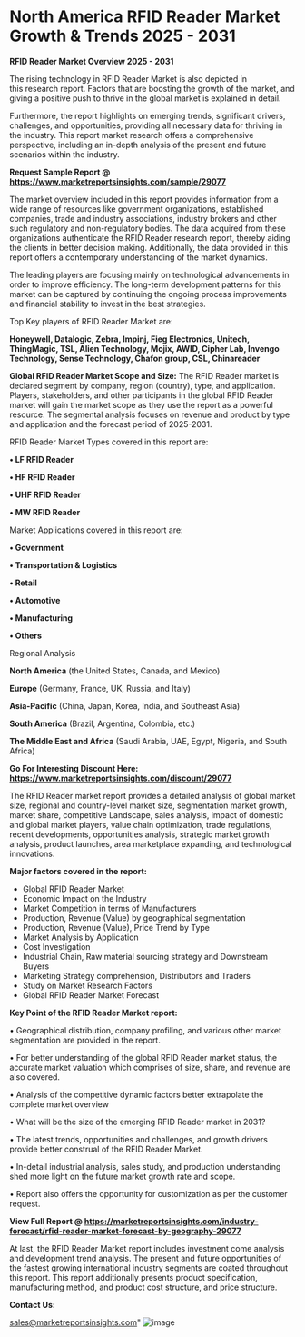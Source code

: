 # North America RFID Reader Market Growth & Trends 2025 - 2031

<Strong> RFID Reader Market Overview 2025 - 2031</strong>

The rising technology in RFID Reader Market is also depicted in this research report. Factors that are boosting the growth of the market, and giving a positive push to thrive in the global market is explained in detail.

Furthermore, the report highlights on emerging trends, significant drivers, challenges, and opportunities, providing all necessary data for thriving in the industry. This report market research offers a comprehensive perspective, including an in-depth analysis of the present and future scenarios within the industry.

<strong>Request Sample Report @ <a href=https://www.marketreportsinsights.com/sample/29077>https://www.marketreportsinsights.com/sample/29077</a></strong>

The market overview included in this report provides information from a wide range of resources like government organizations, established companies, trade and industry associations, industry brokers and other such regulatory and non-regulatory bodies. The data acquired from these organizations authenticate the RFID Reader research report, thereby aiding the clients in better decision making. Additionally, the data provided in this report offers a contemporary understanding of the market dynamics.

The leading players are focusing mainly on technological advancements in order to improve efficiency. The long-term development patterns for this market can be captured by continuing the ongoing process improvements and financial stability to invest in the best strategies.

Top Key players of RFID Reader Market are:

<strong>Honeywell, Datalogic, Zebra, Impinj, Fieg Electronics, Unitech, ThingMagic, TSL, Alien Technology, Mojix, AWID, Cipher Lab, Invengo Technology, Sense Technology, Chafon group, CSL, Chinareader</strong>

<strong><b>Global RFID Reader Market Scope and Size:</b></strong>
The RFID Reader market is declared segment by company, region (country), type, and application. Players, stakeholders, and other participants in the global RFID Reader market will gain the market scope as they use the report as a powerful resource. The segmental analysis focuses on revenue and product by type and application and the forecast period of 2025-2031.

RFID Reader Market Types covered in this report are:

<strong>• LF RFID Reader

• HF RFID Reader

• UHF RFID Reader

• MW RFID Reader</strong>

Market Applications covered in this report are:

<strong>• Government

• Transportation & Logistics

• Retail

• Automotive

• Manufacturing

• Others</strong> 

Regional Analysis

<strong>North America</strong> (the United States, Canada, and Mexico)

<strong>Europe</strong> (Germany, France, UK, Russia, and Italy)

<strong>Asia-Pacific</strong> (China, Japan, Korea, India, and Southeast Asia)

<strong>South America</strong> (Brazil, Argentina, Colombia, etc.)

<strong>The Middle East and Africa</strong> (Saudi Arabia, UAE, Egypt, Nigeria, and South Africa)

<strong>Go For Interesting Discount Here: <a href=https://www.marketreportsinsights.com/discount/29077>https://www.marketreportsinsights.com/discount/29077</a></strong>

The RFID Reader market report provides a detailed analysis of global market size, regional and country-level market size, segmentation market growth, market share, competitive Landscape, sales analysis, impact of domestic and global market players, value chain optimization, trade regulations, recent developments, opportunities analysis, strategic market growth analysis, product launches, area marketplace expanding, and technological innovations.

<strong><b>Major factors covered in the report:</b></strong>
<ul>
  <li>Global RFID Reader Market </li>
  <li>Economic Impact on the Industry</li>
  <li>Market Competition in terms of Manufacturers</li>
  <li>Production, Revenue (Value) by geographical segmentation</li>
  <li>Production, Revenue (Value), Price Trend by Type</li>
  <li>Market Analysis by Application</li>
  <li>Cost Investigation</li>
  <li>Industrial Chain, Raw material sourcing strategy and Downstream Buyers</li>
  <li>Marketing Strategy comprehension, Distributors and Traders</li>
  <li>Study on Market Research Factors</li>
  <li>Global RFID Reader Market Forecast</li>
</ul>

<strong><b>Key Point of the RFID Reader Market report:</b></strong>

• Geographical distribution, company profiling, and various other market segmentation are provided in the report.

• For better understanding of the global RFID Reader market status, the accurate market valuation which comprises of size, share, and revenue are also covered.

• Analysis of the competitive dynamic factors better extrapolate the complete market overview

• What will be the size of the emerging RFID Reader market in 2031?

• The latest trends, opportunities and challenges, and growth drivers provide better construal of the RFID Reader Market.

• In-detail industrial analysis, sales study, and production understanding shed more light on the future market growth rate and scope.

• Report also offers the opportunity for customization as per the customer request.

<strong><b>View Full Report @ <a href=https://marketreportsinsights.com/industry-forecast/rfid-reader-market-forecast-by-geography-29077>https://marketreportsinsights.com/industry-forecast/rfid-reader-market-forecast-by-geography-29077</a></b></strong>


At last, the RFID Reader Market report includes investment come analysis and development trend analysis. The present and future opportunities of the fastest growing international industry segments are coated throughout this report. This report additionally presents product specification, manufacturing method, and product cost structure, and price structure.

<strong>Contact Us:</strong>

sales@marketreportsinsights.com"
![image](https://github.com/user-attachments/assets/af3d5b60-7992-47dc-8fbe-67659992b990)
